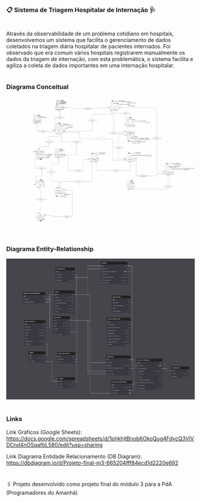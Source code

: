### 📋 Sistema de Triagem Hospitalar de Internação 🩺

#
Através da observabilidade de um problema cotidiano em hospitais, desenvolvemos um sistema que facilita o gerenciamento de dados coletados na triagem diária hospitalar de pacientes internados. Foi observado que era comum vários hospitais registrarem manualmente os dados da triagem de internação, com esta problemática, o sistema facilita e agiliza a coleta de dados importantes em uma internação hospitalar.
#

### Diagrama Conceitual

![alt text](readme/image-1.png)

#

### Diagrama Entity-Relationship

![alt text](readme/image.png)

#

### Links

Link Gráficos (Google Sheets): https://docs.google.com/spreadsheets/d/1phkhjtBnob6OkoQug4FdycQ3VlVDCnd4nOSqafbL580/edit?usp=sharing


Link Diagrama Entidade Relacionamento (DB Diagram): https://dbdiagram.io/d/Projeto-final-m3-665204fff84ecd1d2220e692


#
🖇️ Projeto desenvolvido como projeto final do módulo 3 para a PdA (Programadores do Amanhã)  

